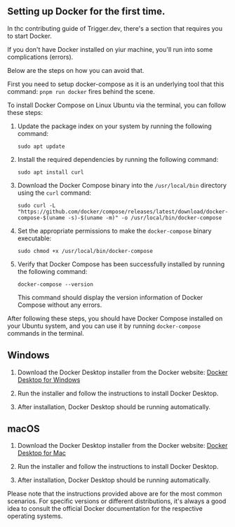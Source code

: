 ## Setting up Docker for the first time.

In thc contributing guide of Trigger.dev, there's a section that requires you to start Docker.

If you don't have Docker installed on yiur machine, you'll run into some complications (errors).

Below are the steps on how you can avoid that.

First you need to setup docker-compose as it is an underlying tool that this command: `pnpm run docker` fires behind the scene.

To install Docker Compose on Linux Ubuntu via the terminal, you can follow these steps:

1. Update the package index on your system by running the following command:

   ```shell
   sudo apt update
   ```

2. Install the required dependencies by running the following command:

   ```shell
   sudo apt install curl
   ```

3. Download the Docker Compose binary into the `/usr/local/bin` directory using the `curl` command:

   ```shell
   sudo curl -L "https://github.com/docker/compose/releases/latest/download/docker-compose-$(uname -s)-$(uname -m)" -o /usr/local/bin/docker-compose
   ```

4. Set the appropriate permissions to make the `docker-compose` binary executable:

   ```shell
   sudo chmod +x /usr/local/bin/docker-compose
   ```

5. Verify that Docker Compose has been successfully installed by running the following command:

   ```shell
   docker-compose --version
   ```

   This command should display the version information of Docker Compose without any errors.

After following these steps, you should have Docker Compose installed on your Ubuntu system, and you can use it by running `docker-compose` commands in the terminal.

## Windows

1. Download the Docker Desktop installer from the Docker website: [Docker Desktop for Windows](https://www.docker.com/products/docker-desktop)

2. Run the installer and follow the instructions to install Docker Desktop.

3. After installation, Docker Desktop should be running automatically.

## macOS

1. Download the Docker Desktop installer from the Docker website: [Docker Desktop for Mac](https://www.docker.com/products/docker-desktop)

2. Run the installer and follow the instructions to install Docker Desktop.

3. After installation, Docker Desktop should be running automatically.

Please note that the instructions provided above are for the most common scenarios. For specific versions or different distributions, it's always a good idea to consult the official Docker documentation for the respective operating systems.
